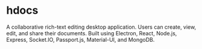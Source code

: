 # hdocs
A collaborative rich-text editing desktop application. Users can create, view, edit, and share their documents. Built using Electron, React, Node.js, Express, Socket.IO, Passport.js, Material-UI, and MongoDB.
